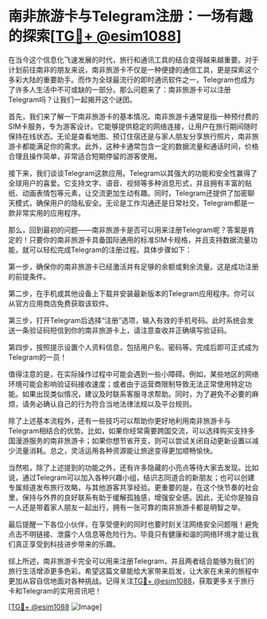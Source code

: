 # 南非旅游卡与Telegram注册：一场有趣的探索[[TG💪+ @esim1088](https://t.me/s/esim1088)]

在当今这个信息化飞速发展的时代，旅行和通讯工具的结合变得越来越重要。对于计划前往南非的朋友来说，南非旅游卡不仅是一种便捷的通信工具，更是探索这个多彩大陆的重要助手。而作为全球最流行的即时通讯软件之一，Telegram也成为了许多人生活中不可或缺的一部分。那么问题来了：南非旅游卡可以注册Telegram吗？让我们一起揭开这个谜团。

首先，我们来了解一下南非旅游卡的基本情况。南非旅游卡通常是指一种预付费的SIM卡服务，专为游客设计。它能够提供稳定的网络连接，让用户在旅行期间随时保持在线状态。无论是查看地图、预订住宿还是与家人朋友分享旅行照片，南非旅游卡都能满足你的需求。此外，这种卡通常包含一定的数据流量和通话时间，价格合理且操作简单，非常适合短期停留的游客使用。

接下来，我们谈谈Telegram这款应用。Telegram以其强大的功能和安全性赢得了全球用户的喜爱。它支持文字、语音、视频等多种消息形式，并且拥有丰富的贴纸、动画表情包等元素，让交流更加生动有趣。同时，Telegram还提供了加密聊天模式，确保用户的隐私安全。无论是工作沟通还是日常社交，Telegram都是一款非常实用的应用程序。

那么，回到最初的问题——南非旅游卡是否可以用来注册Telegram呢？答案是肯定的！只要你的南非旅游卡具备国际通用的标准SIM卡规格，并且支持数据流量功能，就可以轻松完成Telegram的注册过程。具体步骤如下：

第一步，确保你的南非旅游卡已经激活并有足够的余额或剩余流量。这是成功注册的前提条件。

第二步，在手机或其他设备上下载并安装最新版本的Telegram应用程序。你可以从官方应用商店免费获取该软件。

第三步，打开Telegram后选择“注册”选项，输入有效的手机号码。此时系统会发送一条验证码短信到你的南非旅游卡上，请注意查收并正确填写验证码。

第四步，按照提示设置个人资料信息，包括用户名、密码等。完成后即可正式成为Telegram的一员！

值得注意的是，在实际操作过程中可能会遇到一些小障碍。例如，某些地区的网络环境可能会影响验证码接收速度；或者由于运营商限制导致无法正常使用特定功能。如果出现类似情况，建议及时联系客服寻求帮助。同时，为了避免不必要的麻烦，请务必确认自己的行为符合当地法律法规以及平台规则。

除了上述基本流程外，还有一些技巧可以帮助你更好地利用南非旅游卡与Telegram相结合的优势。比如，如果你经常需要跨国交流，可以选择购买支持多国漫游服务的南非旅游卡；如果你想节省开支，则可以尝试关闭自动更新设置以减少流量消耗。总之，灵活运用各种资源能让旅途变得更加顺畅愉快。

当然啦，除了上述提到的功能之外，还有许多隐藏的小亮点等待大家去发现。比如说，通过Telegram可以加入各种兴趣小组，结识志同道合的新朋友；也可以创建专属频道发布旅行攻略，与其他游客共享经验。更重要的是，在这个快节奏的社会里，保持与外界的良好联系有助于缓解孤独感，增强安全感。因此，无论你是独自一人还是带着家人朋友一起出行，拥有一张可靠的南非旅游卡都是明智之举。

最后提醒一下各位小伙伴，在享受便利的同时也要时刻关注网络安全问题哦！避免点击不明链接、泄露个人信息等危险行为。毕竟只有健康和谐的网络环境才能让我们真正享受到科技进步带来的乐趣。

综上所述，南非旅游卡完全可以用来注册Telegram，并且两者结合能够为我们的旅行生活增添更多色彩。希望这篇文章能给大家带来启发，让大家在未来的旅程中更加从容自信地面对各种挑战。记得关注[TG💪+ @esim1088](https://t.me/s/esim1088)，获取更多关于旅行卡和Telegram的实用资讯吧！

[[TG💪+ @esim1088](https://t.me/s/esim1088) ![Image](https://i.postimg.cc/4NQfJmqS/Snipaste-2025-05-13-00-14-12.png)]